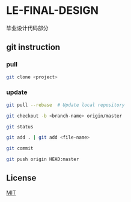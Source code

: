 # LE-FINAL-DESIGN
毕业设计代码部分


## git instruction

### pull

```bash
git clone <project>
```

### update

```bash
git pull --rebase  # Update local repository 

git checkout -b <branch-name> origin/master

git status

git add . | git add <file-name>

git commit 

git push origin HEAD:master
```


## License
[MIT](https://choosealicense.com/licenses/mit/)
